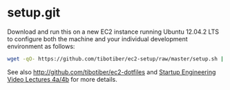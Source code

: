 setup.git
=========
Download and run this on a new EC2 instance running Ubuntu 12.04.2 LTS to
configure both the machine and your individual development environment as
follows:

```sh
wget -qO- https://github.com/tibotiber/ec2-setup/raw/master/setup.sh | sh
```

See also http://github.com/tibotiber/ec2-dotfiles and
[Startup Engineering Video Lectures 4a/4b](https://class.coursera.org/startup-001/lecture/index)
for more details.





